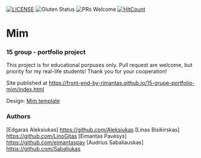 [![LICENSE](https://img.shields.io/badge/license-MIT-blue.svg?style=flat-square)](https://github.com/belauzas/HTML5-website-template/blob/master/LICENSE.md)
![Gluten Status](https://img.shields.io/badge/Gluten-Free-green.svg)
![PRs Welcome](https://img.shields.io/badge/PRs-welcome-brightgreen.svg)
[![HitCount](http://hits.dwyl.com/front-end-by-rimantas/15-grupe-portfolio-mim.svg)](http://hits.dwyl.com/front-end-by-rimantas/15-grupe-portfolio-mim)

# Mim
### 15 group - portfolio project

This project is for educational porpuses only. Pull request are welcome, but priority for my real-life students! Thank you for your cooperation!

Site published at https://front-end-by-rimantas.github.io/15-grupe-portfolio-mim/index.html

Design: [Mim template](http://wp.regaltheme.com/mim/)

### Authors
[Edgaras Aleksiukas] https://github.com/Aleksiukas
[Linas Bisikirskas] https://github.com/LinoGitas
[Eimantas Pavėsys] https://github.com/eimantaspav
[Audrius Sabaliauskas] https://github.com/Sabaliukas

